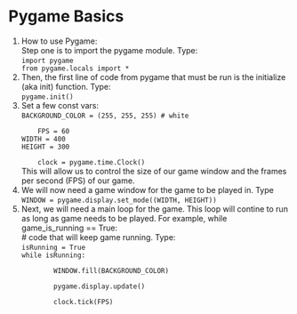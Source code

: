 <!DOCTYPEhtml>
 <html>
  <body>

<h1>Pygame Basics</h1>
<ol>
	<li>How to use Pygame:<br />
	Step one is to import the pygame module. Type:<br /> <code>import pygame<br />from pygame.locals import *</code></li>
	<li>Then, the first line of code from pygame that must be run is the initialize (aka init) function. Type:<br />
	<code>pygame.init()</code></li>
	<li>Set a few const vars:<br />
	<code>BACKGROUND_COLOR = (255, 255, 255) # white</br />
	FPS = 60<br />WIDTH = 400<br />HEIGHT = 300<br />
	clock = pygame.time.Clock()</code><br />
	This will allow us to control the size of our game window and the frames per second (FPS) of our game.</li>
	<li>We will now need a game window for the game to be played in. Type<br /><code>WINDOW = pygame.display.set_mode((WIDTH, HEIGHT))</code></li>
	<li>Next, we will need a main loop for the game. This loop will contine to run as long as game needs to be played. For example, while game_is_running == True:<br /># code that will keep game running. Type:<br />
	<code>isRunning = True<br />while isRunning:<br />
	&#8195;&#8195;&#8195;&#8195;WINDOW.fill(BACKGROUND_COLOR)<br />
	&#8195;&#8195;&#8195;&#8195;pygame.display.update()<br />
	&#8195;&#8195;&#8195;&#8195;clock.tick(FPS)</code></li>
</ol>

 </body>
</html>
